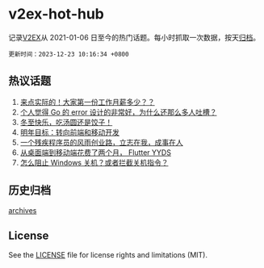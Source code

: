 # v2ex-hot-hub

 记录[V2EX](https://www.v2ex.com/)从 2021-01-06 日至今的热门话题。每小时抓取一次数据，按天[归档](archives)。

`更新时间：2023-12-23 10:16:34 +0800`

## 热议话题

1. [来点实际的！大家第一份工作月薪多少？？](https://www.v2ex.com/t/1002606)
1. [个人觉得 Go 的 error 设计的非常好，为什么还那么多人吐槽？](https://www.v2ex.com/t/1002535)
1. [冬至快乐，吃汤圆还是饺子！](https://www.v2ex.com/t/1002527)
1. [明年目标：转向前端和移动开发](https://www.v2ex.com/t/1002591)
1. [一个残疾程序员的风雨创业路，立志在我，成事在人](https://www.v2ex.com/t/1002581)
1. [从桌面端到移动端花费了两个月， Flutter YYDS](https://www.v2ex.com/t/1002571)
1. [怎么阻止 Windows 关机？或者拦截关机指令？](https://www.v2ex.com/t/1002547)

## 历史归档

[archives](archives)

## License

See the [LICENSE](LICENSE) file for license rights and limitations (MIT).
